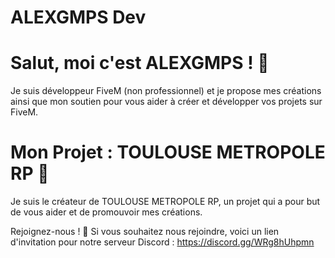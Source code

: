 # ALEXGMPS Dev
# Salut, moi c'est ALEXGMPS ! 👋
 Je suis développeur FiveM (non professionnel) et je propose mes créations ainsi que mon soutien pour vous aider à créer et développer vos projets sur FiveM.

# Mon Projet : TOULOUSE METROPOLE RP 🌟
Je suis le créateur de TOULOUSE METROPOLE RP, un projet qui a pour but de vous aider et de promouvoir mes créations.

Rejoignez-nous ! 🚀
Si vous souhaitez nous rejoindre, voici un lien d'invitation pour notre serveur Discord : https://discord.gg/WRg8hUhpmn
